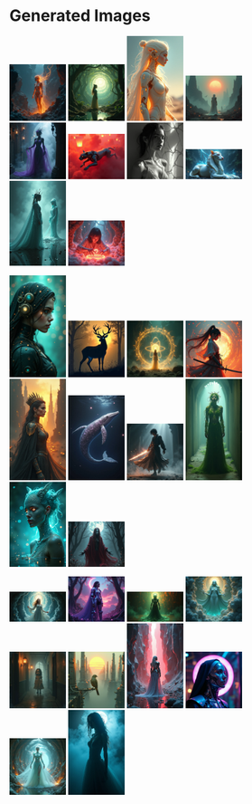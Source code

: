 # Generated Images



<img src="2025_06_28_01.png" width="100"/> <img src="2025_06_28_02.png" width="100"/> <img src="2025_06_28_03.png" width="100"/> <img src="2025_06_28_04.png" width="100"/> <img src="2025_06_28_05.png" width="100"/> <img src="2025_06_28_06.png" width="100"/> <img src="2025_06_28_07.png" width="100"/> <img src="2025_06_28_08.png" width="100"/> <img src="2025_06_28_09.png" width="100"/> <img src="2025_06_28_10.png" width="100"/>

<img src="2025_06_28_11.png" width="100"/> <img src="2025_06_28_12.png" width="100"/> <img src="2025_06_28_13.png" width="100"/> <img src="2025_06_28_14.png" width="100"/> <img src="2025_06_28_15.png" width="100"/> <img src="2025_06_28_16.png" width="100"/> <img src="2025_06_28_17.png" width="100"/> <img src="2025_06_28_18.png" width="100"/> <img src="2025_06_28_19.png" width="100"/> <img src="2025_06_28_20.png" width="100"/>

<img src="2025_06_28_21.png" width="100"/> <img src="2025_06_28_22.png" width="100"/> <img src="2025_06_28_23.png" width="100"/> <img src="2025_06_28_24.png" width="100"/> <img src="2025_06_28_25.png" width="100"/> <img src="2025_06_28_26.png" width="100"/> <img src="2025_06_28_27.png" width="100"/> <img src="2025_06_28_28.png" width="100"/> <img src="2025_06_28_29.png" width="100"/> <img src="2025_06_28_30.png" width="100"/>